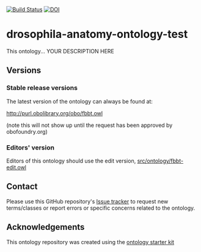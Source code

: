 [![Build Status](https://travis-ci.org/dosumis/drosophila-anatomy-ontology-test.svg?branch=master)](https://travis-ci.org/dosumis/drosophila-anatomy-ontology-test)
[![DOI](https://zenodo.org/badge/13996/dosumis/drosophila-anatomy-ontology-test.svg)](https://zenodo.org/badge/latestdoi/13996/dosumis/drosophila-anatomy-ontology-test)

# drosophila-anatomy-ontology-test

This ontology... YOUR DESCRIPTION HERE

## Versions

### Stable release versions

The latest version of the ontology can always be found at:

http://purl.obolibrary.org/obo/fbbt.owl

(note this will not show up until the request has been approved by obofoundry.org)

### Editors' version

Editors of this ontology should use the edit version, [src/ontology/fbbt-edit.owl](src/ontology/fbbt-edit.obo)

## Contact

Please use this GitHub repository's [Issue tracker](https://github.com/dosumis/drosophila-anatomy-ontology-test/issues) to request new terms/classes or report errors or specific concerns related to the ontology.

## Acknowledgements

This ontology repository was created using the [ontology starter kit](https://github.com/INCATools/ontology-starter-kit)
